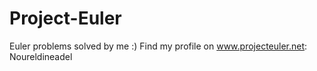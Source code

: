 # Project-Euler
Euler problems solved by me :)
Find my profile on www.projecteuler.net: Noureldineadel
